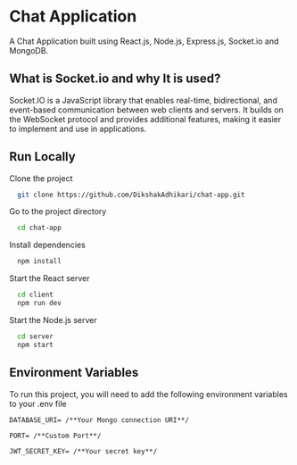 
# Chat Application

A Chat Application built using React.js, Node.js, Express.js, Socket.io and MongoDB.

## What is Socket.io and why It is used?  
Socket.IO is a JavaScript library that enables real-time, bidirectional, and event-based communication between web clients and servers. It builds on the WebSocket protocol and provides additional features, making it easier to implement and use in applications.

## Run Locally

Clone the project

```bash
  git clone https://github.com/DikshakAdhikari/chat-app.git
```

Go to the project directory

```bash
  cd chat-app
```

Install dependencies

```bash
  npm install
```

Start the React server  

```bash
  cd client
  npm run dev
```

Start the Node.js server  

```bash
  cd server
  npm start
```


## Environment Variables

To run this project, you will need to add the following environment variables to your .env file

`DATABASE_URI= /**Your Mongo connection URI**/`

`PORT= /**Custom Port**/`  

`JWT_SECRET_KEY= /**Your secret key**/`  

